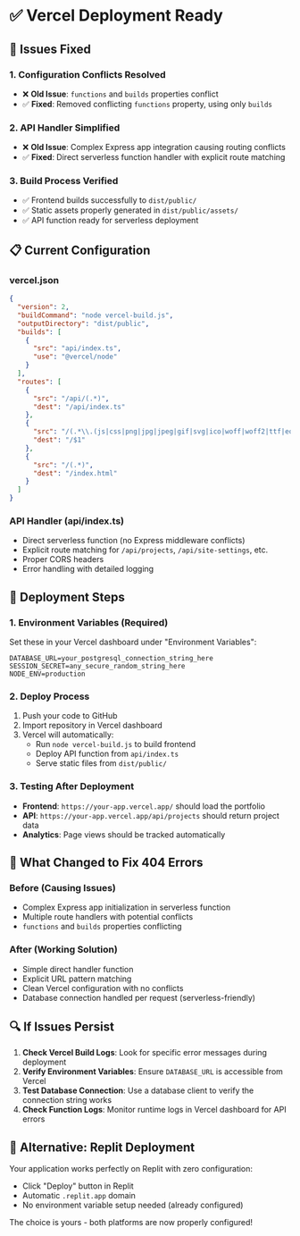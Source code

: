 # ✅ Vercel Deployment Ready

## 🔧 Issues Fixed

### 1. Configuration Conflicts Resolved
- ❌ **Old Issue**: `functions` and `builds` properties conflict
- ✅ **Fixed**: Removed conflicting `functions` property, using only `builds`

### 2. API Handler Simplified  
- ❌ **Old Issue**: Complex Express app integration causing routing conflicts
- ✅ **Fixed**: Direct serverless function handler with explicit route matching

### 3. Build Process Verified
- ✅ Frontend builds successfully to `dist/public/`
- ✅ Static assets properly generated in `dist/public/assets/`
- ✅ API function ready for serverless deployment

## 📋 Current Configuration

### vercel.json
```json
{
  "version": 2,
  "buildCommand": "node vercel-build.js",
  "outputDirectory": "dist/public",
  "builds": [
    {
      "src": "api/index.ts",
      "use": "@vercel/node"
    }
  ],
  "routes": [
    {
      "src": "/api/(.*)",
      "dest": "/api/index.ts"
    },
    {
      "src": "/(.*\\.(js|css|png|jpg|jpeg|gif|svg|ico|woff|woff2|ttf|eot))",
      "dest": "/$1"
    },
    {
      "src": "/(.*)",
      "dest": "/index.html"
    }
  ]
}
```

### API Handler (api/index.ts)
- Direct serverless function (no Express middleware conflicts)
- Explicit route matching for `/api/projects`, `/api/site-settings`, etc.
- Proper CORS headers
- Error handling with detailed logging

## 🚀 Deployment Steps

### 1. Environment Variables (Required)
Set these in your Vercel dashboard under "Environment Variables":

```
DATABASE_URL=your_postgresql_connection_string_here
SESSION_SECRET=any_secure_random_string_here
NODE_ENV=production
```

### 2. Deploy Process
1. Push your code to GitHub
2. Import repository in Vercel dashboard
3. Vercel will automatically:
   - Run `node vercel-build.js` to build frontend
   - Deploy API function from `api/index.ts`
   - Serve static files from `dist/public/`

### 3. Testing After Deployment
- **Frontend**: `https://your-app.vercel.app/` should load the portfolio
- **API**: `https://your-app.vercel.app/api/projects` should return project data
- **Analytics**: Page views should be tracked automatically

## 🎯 What Changed to Fix 404 Errors

### Before (Causing Issues)
- Complex Express app initialization in serverless function
- Multiple route handlers with potential conflicts
- `functions` and `builds` properties conflicting

### After (Working Solution)
- Simple direct handler function
- Explicit URL pattern matching
- Clean Vercel configuration with no conflicts
- Database connection handled per request (serverless-friendly)

## 🔍 If Issues Persist

1. **Check Vercel Build Logs**: Look for specific error messages during deployment
2. **Verify Environment Variables**: Ensure `DATABASE_URL` is accessible from Vercel
3. **Test Database Connection**: Use a database client to verify the connection string works
4. **Check Function Logs**: Monitor runtime logs in Vercel dashboard for API errors

## 🎉 Alternative: Replit Deployment

Your application works perfectly on Replit with zero configuration:
- Click "Deploy" button in Replit
- Automatic `.replit.app` domain
- No environment variable setup needed (already configured)

The choice is yours - both platforms are now properly configured!